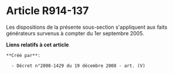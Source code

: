 # Article R914-137

Les dispositions de la présente sous-section s'appliquent aux faits générateurs  survenus à compter du 1er septembre 2005.

**Liens relatifs à cet article**

	**Créé par**:

	  - Décret n°2008-1429 du 19 décembre 2008 - art. (V)
